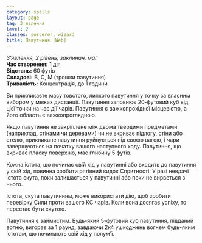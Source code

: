 ```yaml
---
category: spells
layout: page
tag: З'явлення
level: 2
classes: sorcerer, wizard
title: Павутиння [Web]
---
```


_З'явлення, 2 рівень; заклинач, маг_    
**Час створення:** 1 дія    
**Відстань:** 60 футів    
**Складові:** В, С, М (трошки павутиння)    
**Тривалість:** Концентрація, до 1 години    

Ви прикликаєте масу товстого, липкого павутиння у точку за власним вибором у межах дистанції. Павутиння заповнює 20-футовий куб від цієї точки на час дії чарів. Павутиння є важкопрохідної місцевістю, а його область є важкопроглядною.    

Якщо павутиння не закріплене між двома твердими предметами (наприклад, стінами чи деревами) чи не вкриває підлогу, стіни або стелю, прикликане павутиння руйнується під своєю вагою, і чари завершуються на початку вашого наступного ходу. Павутиння, що вкриває пласку поверхню, має глибину 5 футів.    

Кожна істота, що починає свій хід у павутинні або входить до павутиння у свій хід, повинна зробити рятівний кидок Спритності. У разі невдачі істота скута, поки залишається у павутинні або поки не вирветься з нього.    

Істота, скута павутинням, може використати дію, щоб зробити перевірку Сили проти вашого КС чарів. Коли вона досягає успіху, то перестає бути скутою.    

Павутиння є займистим. Будь-який 5-футовий куб павутиння, підданий вогню, вигорає за 1 раунд, завдаючи 2к4 ушкоджень вогнем будь-яким істотам, що починають свій хід у полум'ї. 
